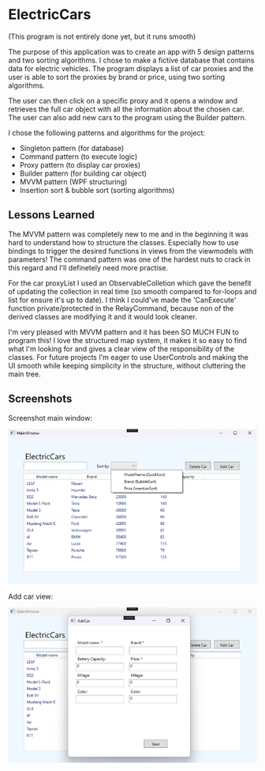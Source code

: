 
# ElectricCars

(This program is not entirely done yet, but it runs smooth)

The purpose of this application was to create an app with 5 design patterns and two sorting algorithms. I chose to make a fictive database that contains data for electric vehicles. The program displays a list of car proxies and the user is able to sort the proxies by brand or price, using two sorting algorithms. 

The user can then click on a specific proxy and it opens a window and retrieves the full car object with all the information about the chosen car. 
The user can also add new cars to the program using the Builder pattern. 


I chose the following patterns and algorithms for the project: 

- Singleton pattern (for database)
- Command pattern (to execute logic)
- Proxy pattern (to display car proxies)
- Builder pattern (for building car object)
- MVVM pattern (WPF structuring)
- Insertion sort & bubble sort (sorting algorithms)







## Lessons Learned

The MVVM pattern was completely new to me and in the beginning it was hard to understand how to structure the classes. Especially how to use bindings to trigger the desired functions in views from the viewmodels with parameters! The command pattern was one of the hardest nuts to crack in this regard and I'll definetely need more practise. 

For the car proxyList I used an ObservableColletion<T> which gave the benefit of updating the collection in real time (so smooth compared to for-loops and list for ensure it's up to date). 
I think I could've made the 'CanExecute' function private/protected in the RelayCommand, because non of the derived classes are modifying it and it would look cleaner. 

I'm very pleased with MVVM pattern and it has been SO MUCH FUN to program this! I love the structured map system, it makes it so easy to find what I'm looking for and gives a clear view of the responsibility of the classes. For future projects I'm eager to use UserControls and making the UI smooth while keeping simplicity in the structure, without cluttering the main tree.




## Screenshots

Screenshot main window: 

![Screen shot](https://github.com/Bubbelbad/ElectricCars/blob/master/Screenshot%202024-03-15%20215013.png)

Add car view: 

![Screen shot](https://github.com/Bubbelbad/ElectricCars/blob/master/Screenshot%202024-03-15%20215032.png)

